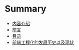 # Summary

* [内容介绍](README.md)
* [前言](chapter1.md)
* [目录](mu-lu.md)
* [前端工程化的发展历史以及现状](qian-duan-gong-cheng-hua-jie-jue-de-wen-ti-he-mu-biao.md)

